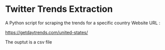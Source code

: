 # Twitter Trends Extraction

A Python script for scraping the trends for a specific country 
Website URL : 

https://getdaytrends.com/united-states/

The ouptut is a csv file 
